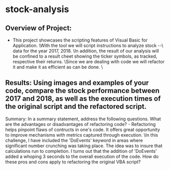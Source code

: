 # stock-analysis
##  Overview of Project:
- This project showcases the scripting features of Visual Basic for Application. \With the tool we will script instructions to analyze stock --\ data for the year 2017, 2018. \In addition, the result of our analysis will be confined to a result cheet showing the ticker symbols, as tracked, respective their returns. \Since we are dealing with code we will refactor it and make it as efficient as can be done. \
## Results: Using images and examples of your code, compare the stock performance between 2017 and 2018, as well as the execution times of the original script and the refactored script.
Summary: In a summary statement, address the following questions.
What are the advantages or disadvantages of refactoring code?
    - Refactoring helps pinpoint flaws of contructs in one's code. It offers great opportunity to improve mechanisms with metrics captured through execution. \In this challenge, I have included the 'DoEvents' keyword in areas where significant number crunching was taking place. The idea was to insure that calculations run to completion. I turns out that the addition of 'DoEvents' added a whoping 3 seconds to the overall execution of the code.
How do these pros and cons apply to refactoring the original VBA script?
